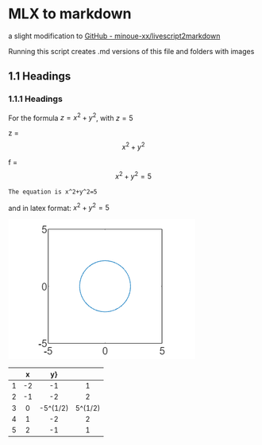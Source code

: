 # MLX to markdown

a slight modification to [GitHub - minoue-xx/livescript2markdown](https://github.com/minoue-xx/livescript2markdown)

Running this script creates .md versions of this file and folders with images

## 1.1 Headings

### 1.1.1 Headings

For the formula  $z=x^2 +y^2$, with $z=5$

z = $$x^2 +y^2 $$

f = $$x^2 +y^2 =5$$

```text:Output
The equation is x^2+y^2=5
```

and in latex format: $x^2+y^2=5$

![figure_0.png](Example_images/figure_0.png)

| |x|y}| |
|:--:|:--:|:--:|:--:|
|1|-2|-1      |1      |
|2|-1|-2      |2      |
|3|0|-5^(1/2)|5^(1/2)|
|4|1|-2      |2      |
|5|2|-1      |1      |
